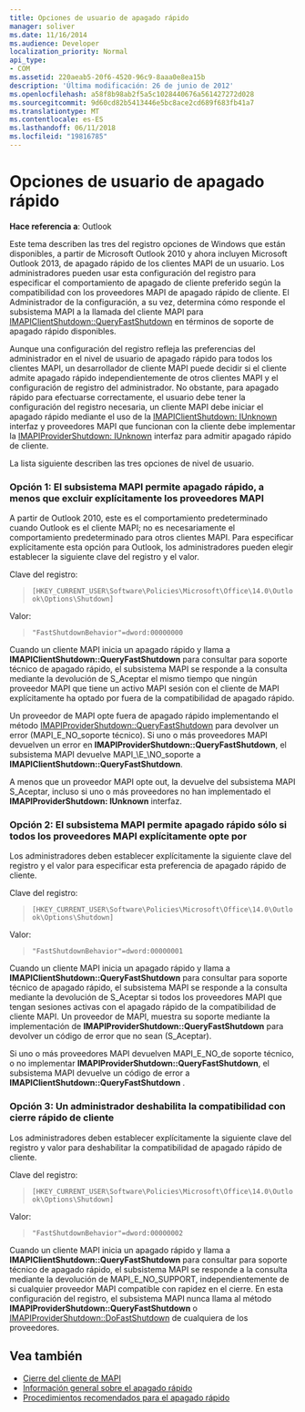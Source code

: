 ```yaml
---
title: Opciones de usuario de apagado rápido
manager: soliver
ms.date: 11/16/2014
ms.audience: Developer
localization_priority: Normal
api_type:
- COM
ms.assetid: 220aeab5-20f6-4520-96c9-8aaa0e8ea15b
description: 'Última modificación: 26 de junio de 2012'
ms.openlocfilehash: a58f8b98ab2f5a5c1028440676a561427272d028
ms.sourcegitcommit: 9d60cd82b5413446e5bc8ace2cd689f683fb41a7
ms.translationtype: MT
ms.contentlocale: es-ES
ms.lasthandoff: 06/11/2018
ms.locfileid: "19816785"
---
```

# <a name="fast-shutdown-user-options"></a>Opciones de usuario de apagado rápido

**Hace referencia a**: Outlook 
  
Este tema describen las tres del registro opciones de Windows que están disponibles, a partir de Microsoft Outlook 2010 y ahora incluyen Microsoft Outlook 2013, de apagado rápido de los clientes MAPI de un usuario. Los administradores pueden usar esta configuración del registro para especificar el comportamiento de apagado de cliente preferido según la compatibilidad con los proveedores MAPI de apagado rápido de cliente. El Administrador de la configuración, a su vez, determina cómo responde el subsistema MAPI a la llamada del cliente MAPI para [IMAPIClientShutdown::QueryFastShutdown](imapiclientshutdown-queryfastshutdown.md) en términos de soporte de apagado rápido disponibles. 
  
Aunque una configuración del registro refleja las preferencias del administrador en el nivel de usuario de apagado rápido para todos los clientes MAPI, un desarrollador de cliente MAPI puede decidir si el cliente admite apagado rápido independientemente de otros clientes MAPI y el configuración de registro del administrador. No obstante, para apagado rápido para efectuarse correctamente, el usuario debe tener la configuración del registro necesaria, un cliente MAPI debe iniciar el apagado rápido mediante el uso de la [IMAPIClientShutdown: IUnknown](imapiclientshutdowniunknown.md) interfaz y proveedores MAPI que funcionan con la cliente debe implementar la [IMAPIProviderShutdown: IUnknown](imapiprovidershutdowniunknown.md) interfaz para admitir apagado rápido de cliente. 
  
La lista siguiente describen las tres opciones de nivel de usuario.
  
### <a name="option-1-the-mapi-subsystem-enables-fast-shutdown-unless-mapi-providers-explicitly-opt-out"></a>Opción 1: El subsistema MAPI permite apagado rápido, a menos que excluir explícitamente los proveedores MAPI 
    
A partir de Outlook 2010, este es el comportamiento predeterminado cuando Outlook es el cliente MAPI; no es necesariamente el comportamiento predeterminado para otros clientes MAPI. Para especificar explícitamente esta opción para Outlook, los administradores pueden elegir establecer la siguiente clave del registro y el valor.
    
Clave del registro:
  
>  `[HKEY_CURRENT_USER\Software\Policies\Microsoft\Office\14.0\Outlook\Options\Shutdown]`
    
Valor:
  
>  `"FastShutdownBehavior"=dword:00000000`
    
Cuando un cliente MAPI inicia un apagado rápido y llama a **IMAPIClientShutdown::QueryFastShutdown** para consultar para soporte técnico de apagado rápido, el subsistema MAPI se responde a la consulta mediante la devolución de S\_Aceptar el mismo tiempo que ningún proveedor MAPI que tiene un activo MAPI sesión con el cliente de MAPI explícitamente ha optado por fuera de la compatibilidad de apagado rápido. 

Un proveedor de MAPI opte fuera de apagado rápido implementando el método [IMAPIProviderShutdown::QueryFastShutdown](imapiprovidershutdown-queryfastshutdown.md) para devolver un error (MAPI\_E\_NO\_soporte técnico). Si uno o más proveedores MAPI devuelven un error en **IMAPIProviderShutdown::QueryFastShutdown**, el subsistema MAPI devuelve MAPI_\E_\NO\_soporte a **IMAPIClientShutdown::QueryFastShutdown**. 

A menos que un proveedor MAPI opte out, la devuelve del subsistema MAPI S\_Aceptar, incluso si uno o más proveedores no han implementado el **IMAPIProviderShutdown: IUnknown** interfaz. 
    
### <a name="option-2-the-mapi-subsystem-enables-fast-shutdown-only-if-every-mapi-provider-explicitly-opts-in"></a>Opción 2: El subsistema MAPI permite apagado rápido sólo si todos los proveedores MAPI explícitamente opte por 
    
Los administradores deben establecer explícitamente la siguiente clave del registro y el valor para especificar esta preferencia de apagado rápido de cliente.
    
Clave del registro:
  
>  `[HKEY_CURRENT_USER\Software\Policies\Microsoft\Office\14.0\Outlook\Options\Shutdown]`
    
Valor:
  
>  `"FastShutdownBehavior"=dword:00000001`
    
Cuando un cliente MAPI inicia un apagado rápido y llama a **IMAPIClientShutdown::QueryFastShutdown** para consultar para soporte técnico de apagado rápido, el subsistema MAPI se responde a la consulta mediante la devolución de S\_Aceptar si todos los proveedores MAPI que tengan sesiones activas con el apagado rápido de la compatibilidad de cliente MAPI. Un proveedor de MAPI, muestra su soporte mediante la implementación de **IMAPIProviderShutdown::QueryFastShutdown** para devolver un código de error que no sean (S\_Aceptar). 

Si uno o más proveedores MAPI devuelven MAPI\_E\_NO\_de soporte técnico, o no implementar **IMAPIProviderShutdown::QueryFastShutdown**, el subsistema MAPI devuelve un código de error a **IMAPIClientShutdown::QueryFastShutdown** .
    
### <a name="option-3-an-administrator-disables-support-for-client-fast-shutdown"></a>Opción 3: Un administrador deshabilita la compatibilidad con cierre rápido de cliente
    
Los administradores deben establecer explícitamente la siguiente clave del registro y valor para deshabilitar la compatibilidad de apagado rápido de cliente.
    
Clave del registro:
  
>  `[HKEY_CURRENT_USER\Software\Policies\Microsoft\Office\14.0\Outlook\Options\Shutdown]`
    
Valor:
  
>  `"FastShutdownBehavior"=dword:00000002`
    
Cuando un cliente MAPI inicia un apagado rápido y llama a **IMAPIClientShutdown::QueryFastShutdown** para consultar para soporte técnico de apagado rápido, el subsistema MAPI se responde a la consulta mediante la devolución de MAPI_E_NO_SUPPORT, independientemente de si cualquier proveedor MAPI compatible con rapidez en el cierre. En esta configuración del registro, el subsistema MAPI nunca llama al método **IMAPIProviderShutdown::QueryFastShutdown** o [IMAPIProviderShutdown::DoFastShutdown](imapiprovidershutdown-dofastshutdown.md) de cualquiera de los proveedores. 
    
## <a name="see-also"></a>Vea también

- [Cierre del cliente de MAPI](client-shutdown-in-mapi.md)
- [Información general sobre el apagado rápido](fast-shutdown-overview.md)
- [Procedimientos recomendados para el apagado rápido](best-practices-for-fast-shutdown.md)

